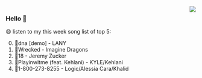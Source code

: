 <img align="right"  src="https://github-readme-stats.vercel.app/api/top-langs/?username=kvnZero" />

### Hello 👋

😄 listen to my this week song list of top 5:

0. 🌈dna [demo] - LANY
1. 🌈Wrecked - Imagine Dragons
2. 🌈18 - Jeremy Zucker
3. 🌈Playinwitme (feat. Kehlani) - KYLE/Kehlani
4. 🌈1-800-273-8255 - Logic/Alessia Cara/Khalid

